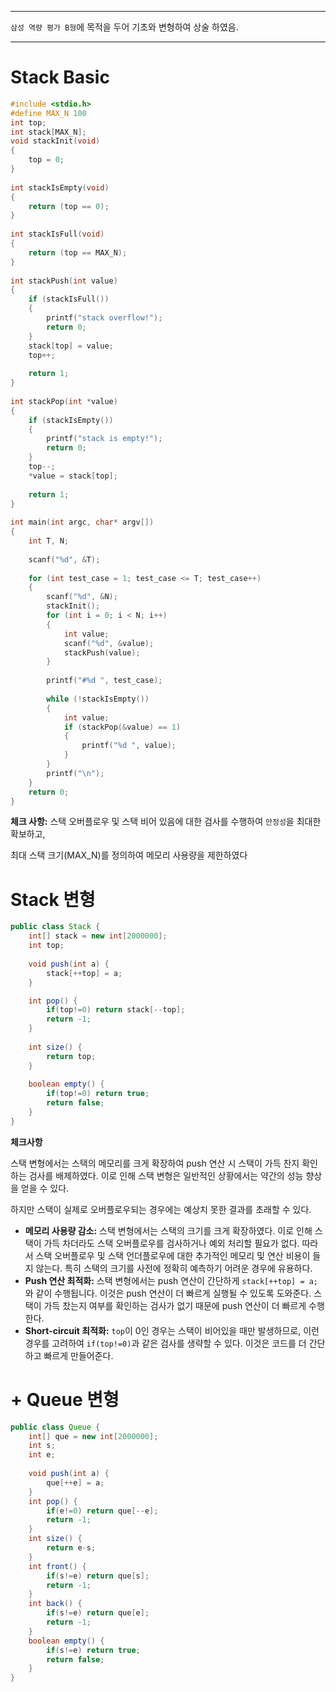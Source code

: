 ----

 `삼성 역량 평가 B형`에 목적을 두어 기초와 변형하여 상술 하였음. 

---

# Stack Basic

```c
#include <stdio.h>
#define MAX_N 100
int top;
int stack[MAX_N];
void stackInit(void)
{
    top = 0;
}
 
int stackIsEmpty(void)
{
    return (top == 0);
}
 
int stackIsFull(void)
{
    return (top == MAX_N);
}
 
int stackPush(int value)
{
    if (stackIsFull())
    {
        printf("stack overflow!");
        return 0;
    }
    stack[top] = value;
    top++;
 
    return 1;
}
 
int stackPop(int *value)
{
    if (stackIsEmpty())
    {
        printf("stack is empty!");
        return 0;
    }
    top--;
    *value = stack[top];
 
    return 1;
}
 
int main(int argc, char* argv[])
{
    int T, N;
 
    scanf("%d", &T);
 
    for (int test_case = 1; test_case <= T; test_case++)
    {
        scanf("%d", &N);
        stackInit();
        for (int i = 0; i < N; i++) 
        {
            int value;
            scanf("%d", &value);
            stackPush(value);
        }
 
        printf("#%d ", test_case);
 
        while (!stackIsEmpty())
        {
            int value;
            if (stackPop(&value) == 1)
            {
                printf("%d ", value);
            }
        }
        printf("\n");
    }
    return 0;
}
```

**체크 사항:** 스택 오버플로우 및 스택 비어 있음에 대한 검사를 수행하여 `안정성`을 최대한 확보하고, 

최대 스택 크기(MAX_N)를 정의하여 메모리 사용량을 제한하였다

# Stack 변형

```java
public class Stack {
	int[] stack = new int[2000000]; 
	int top;
	
	void push(int a) {
		stack[++top] = a;
	}

	int pop() {
		if(top!=0) return stack[--top];
		return -1;
	}
	
	int size() {
		return top;
	}
	
	boolean empty() {
		if(top!=0) return true;
		return false;
	}
}

```

**체크사항**

스택 변형에서는 스택의 메모리를 크게 확장하여 push 연산 시 스택이 가득 찬지 확인하는 검사를 배제하였다. 이로 인해 스택 변형은 일반적인 상황에서는 약간의 성능 향상을 얻을 수 있다. 

하지만 스택이 실제로 오버플로우되는 경우에는 예상치 못한 결과를 초래할 수 있다.

- **메모리 사용량 감소:** 스택 변형에서는 스택의 크기를 크게 확장하였다. 이로 인해 스택이 가득 차더라도 스택 오버플로우를 검사하거나 예외 처리할 필요가 없다. 따라서 스택 오버플로우 및 스택 언더플로우에 대한 추가적인 메모리 및 연산 비용이 들지 않는다. 특히 스택의 크기를 사전에 정확히 예측하기 어려운 경우에 유용하다.
- **Push 연산 최적화:** 스택 변형에서는 push 연산이 간단하게 `stack[++top] = a;`와 같이 수행됩니다. 이것은 push 연산이 더 빠르게 실행될 수 있도록 도와준다. 스택이 가득 찼는지 여부를 확인하는 검사가 없기 때문에 push 연산이 더 빠르게 수행한다.
- **Short-circuit 최적화:** `top`이 0인 경우는 스택이 비어있을 때만 발생하므로, 이런 경우를 고려하여 `if(top!=0)`과 같은 검사를 생략할 수 있다. 이것은 코드를 더 간단하고 빠르게 만들어준다.

# + Queue 변형

```java
public class Queue {
	int[] que = new int[2000000];
	int s;
	int e;
	
	void push(int a) {
		que[++e] = a;
	}
	int pop() {
		if(e!=0) return que[--e];
		return -1;
	}
	int size() {
		return e-s;
	}
	int front() {
		if(s!=e) return que[s];
		return -1;
	}
	int back() {
		if(s!=e) return que[e];
		return -1;
	}
	boolean empty() {
		if(s!=e) return true;
		return false;
	}
}

```


